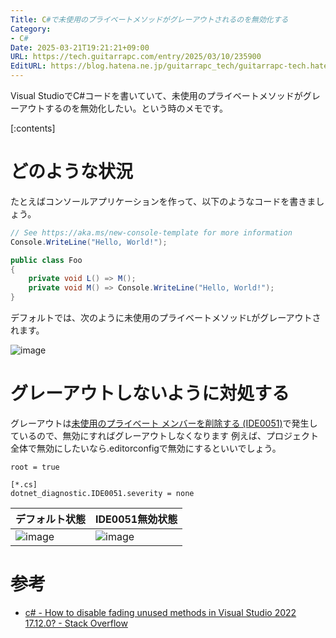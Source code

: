 ```yaml
---
Title: C#で未使用のプライベートメソッドがグレーアウトされるのを無効化する
Category:
- C#
Date: 2025-03-21T19:21:21+09:00
URL: https://tech.guitarrapc.com/entry/2025/03/10/235900
EditURL: https://blog.hatena.ne.jp/guitarrapc_tech/guitarrapc-tech.hatenablog.com/atom/entry/6802418398338298589
---
```


Visual StudioでC#コードを書いていて、未使用のプライベートメソッドがグレーアウトするのを無効化したい。という時のメモです。

[:contents]

# どのような状況

たとえばコンソールアプリケーションを作って、以下のようなコードを書きましょう。

```cs
// See https://aka.ms/new-console-template for more information
Console.WriteLine("Hello, World!");

public class Foo
{
    private void L() => M();
    private void M() => Console.WriteLine("Hello, World!");
}
```

デフォルトでは、次のように未使用のプライベートメソッド`L`がグレーアウトされます。

![image](https://github.com/user-attachments/assets/c78190ab-5728-40be-9d14-cf63cf291f59)

# グレーアウトしないように対処する

グレーアウトは[未使用のプライベート メンバーを削除する (IDE0051)](https://learn.microsoft.com/ja-jp/dotnet/fundamentals/code-analysis/style-rules/ide0051)で発生しているので、無効にすればグレーアウトしなくなります
例えば、プロジェクト全体で無効にしたいなら.editorconfigで無効にするといいでしょう。

```editorconfig
root = true

[*.cs]
dotnet_diagnostic.IDE0051.severity = none
```

| デフォルト状態 | IDE0051無効状態 |
| --- | --- |
| ![image](https://github.com/user-attachments/assets/9617209d-1afa-4c0e-8131-af63c1a0d4ae) |![image](https://github.com/user-attachments/assets/f6a48384-f568-4a7a-b66a-a93beb1a84f5) |


# 参考

* [c# - How to disable fading unused methods in Visual Studio 2022 17.12.0? - Stack Overflow](https://stackoverflow.com/questions/79195382/how-to-disable-fading-unused-methods-in-visual-studio-2022-17-12-0)
